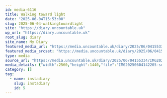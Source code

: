 ```yaml
---
id: media-6116
title: Walking toward light
date: "2025-06-04T15:53:00"
slug: 2025-06-04-walkingtowardlight
site: "https://diary.uncountable.uk"
wp_url: "https://diary.uncountable.uk"
root_slug: diary
site_name: My Diary
featured_media_url: "https://media.uncountable.uk/diary/2025/06/04155334/IMG20250604142205-scaled.webp"
featured_media_srcset: "https://media.uncountable.uk/diary/2025/06/04155334/IMG20250604142205-300x169.webp 300w, https://media.uncountable.uk/diary/2025/06/04155334/IMG20250604142205-1024x576.webp 1024w, https://media.uncountable.uk/diary/2025/06/04155334/IMG20250604142205-150x150.webp 150w, https://media.uncountable.uk/diary/2025/06/04155334/IMG20250604142205-640x360.webp 640w, https://media.uncountable.uk/diary/2025/06/04155334/IMG20250604142205-scaled.webp 2560w"
type: media
source_url: "https://media.uncountable.uk/diary/2025/06/04155334/IMG20250604142205-scaled.webp"
media_details: {"width":2560,"height":1440,"file":"IMG20250604142205-scaled.webp","filesize":231688,"sizes":{"medium":{"file":"IMG20250604142205-300x169.webp","width":300,"height":169,"filesize":12228,"mime_type":"image/webp","source_url":"https://media.uncountable.uk/diary/2025/06/04155334/IMG20250604142205-300x169.webp"},"large":{"file":"IMG20250604142205-1024x576.webp","width":1024,"height":576,"filesize":69900,"mime_type":"image/webp","source_url":"https://media.uncountable.uk/diary/2025/06/04155334/IMG20250604142205-1024x576.webp"},"thumbnail":{"file":"IMG20250604142205-150x150.webp","width":150,"height":150,"filesize":9880,"mime_type":"image/webp","source_url":"https://media.uncountable.uk/diary/2025/06/04155334/IMG20250604142205-150x150.webp"},"mobwidth":{"file":"IMG20250604142205-640x360.webp","width":640,"height":360,"filesize":34670,"mime_type":"image/webp","source_url":"https://media.uncountable.uk/diary/2025/06/04155334/IMG20250604142205-640x360.webp"},"full":{"file":"IMG20250604142205-scaled.webp","width":2560,"height":1440,"mime_type":"image/webp","source_url":"https://media.uncountable.uk/diary/2025/06/04155334/IMG20250604142205-scaled.webp"}},"image_meta":{"aperture":"0","credit":"","camera":"","caption":"","created_timestamp":"0","copyright":"","focal_length":"0","iso":"0","shutter_speed":"0","title":"","orientation":"0","keywords":[]},"original_image":"IMG20250604142205.webp"}
category: []
tag:
  - name: instadiary
    slug: instadiary
    id: 5
---
```



